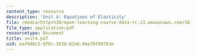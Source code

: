 ```yaml
---
content_type: resource
description: 'Unit 4: Equations of Elasticity'
file: /media/https%3A/open-learning-course-data-rc.s3.amazonaws.com/16-20-structural-mechanics-fall-2002/eaf046c2970c263862e604e70f89763e_unit4.pdf
file_type: application/pdf
resourcetype: Document
title: unit4.pdf
uid: eaf046c2-970c-2638-62e6-04e70f89763e
---
```

